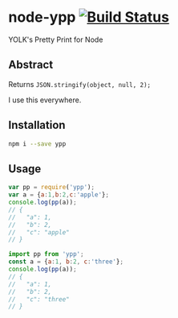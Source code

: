# node-ypp [![Build Status](https://travis-ci.org/yyolk/node-ypp.svg?branch=master)](https://travis-ci.org/yyolk/node-ypp)

YOLK's Pretty Print for Node

## Abstract

Returns `JSON.stringify(object, null, 2);`

I use this everywhere.

## Installation

```sh
npm i --save ypp
```

## Usage

```javascript
var pp = require('ypp');
var a = {a:1,b:2,c:'apple'};
console.log(pp(a));
// {
//   "a": 1,
//   "b": 2,
//   "c": "apple"
// }
```

```javascript
import pp from 'ypp';
const a = {a:1, b:2, c:'three'};
console.log(pp(a));
// {
//   "a": 1,
//   "b": 2,
//   "c": "three"
// }
```
